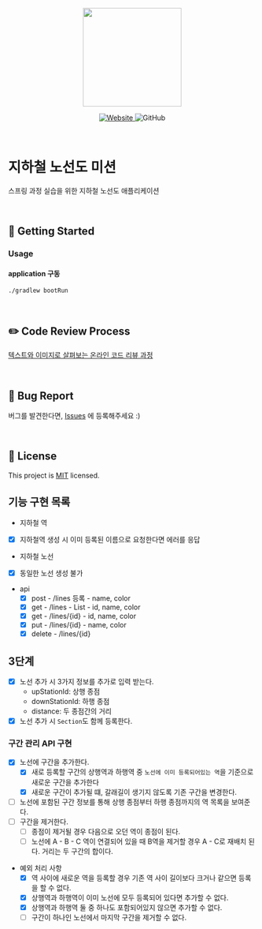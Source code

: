 <p align="center">
    <img width="200px;" src="https://raw.githubusercontent.com/woowacourse/atdd-subway-admin-frontend/master/images/main_logo.png"/>
</p>
<p align="center">
  <a href="https://techcourse.woowahan.com/c/Dr6fhku7" alt="woowacourse subway">
    <img alt="Website" src="https://img.shields.io/website?url=https%3A%2F%2Fedu.nextstep.camp%2Fc%2FR89PYi5H">
  </a>
  <img alt="GitHub" src="https://img.shields.io/github/license/woowacourse/atdd-subway-map">
</p>

<br>

# 지하철 노선도 미션

스프링 과정 실습을 위한 지하철 노선도 애플리케이션

<br>

## 🚀 Getting Started

### Usage

#### application 구동

```
./gradlew bootRun
```

<br>

## ✏️ Code Review Process

[텍스트와 이미지로 살펴보는 온라인 코드 리뷰 과정](https://github.com/next-step/nextstep-docs/tree/master/codereview)

<br>

## 🐞 Bug Report

버그를 발견한다면, [Issues](https://github.com/woowacourse/atdd-subway-map/issues) 에 등록해주세요 :)

<br>

## 📝 License

This project is [MIT](https://github.com/woowacourse/atdd-subway-map/blob/master/LICENSE) licensed.

## 기능 구현 목록

- 지하철 역
- [x] 지하철역 생성 시 이미 등록된 이름으로 요청한다면 에러를 응답

- 지하철 노선
- [x] 동일한 노선 생성 불가
- api
    - [x] post - /lines 등록 - name, color
    - [x] get - /lines - List - id, name, color
    - [x] get - /lines/{id} - id, name, color
    - [x] put - /lines/{id} - name, color
    - [x] delete - /lines/{id}

## 3단계

- [x] 노선 추가 시 3가지 정보를 추가로 입력 받는다.
    - upStationId: 상행 종점
    - downStationId: 하행 종점
    - distance: 두 종점간의 거리
- [x] 노선 추가 시 `Section`도 함께 등록한다.

### 구간 관리 API 구현

- [x] 노선에 구간을 추가한다.
    - [x] 새로 등록할 구간의 상행역과 하행역 중 `노선에 이미 등록되어있는 역`을 기준으로 새로운 구간을 추가한다
    - [x] 새로운 구간이 추가될 떄, 갈래길이 생기지 않도록 기존 구간을 변경한다.
- [ ] 노선에 포함된 구간 정보를 통해 상행 종점부터 하행 종점까지의 역 목록을 보여준다.
- [ ] 구간을 제거한다.
    - [ ] 종점이 제거될 경우 다음으로 오던 역이 종점이 된다.
    - [ ] 노선에 A - B - C 역이 연결되어 있을 때 B역을 제거할 경우 A - C로 재배치 된다. 거리는 두 구간의 합이다.

- 예외 처리 사항
    - [x] 역 사이에 새로운 역을 등록할 경우 기존 역 사이 길이보다 크거나 같으면 등록을 할 수 없다.
    - [x] 상행역과 하행역이 이미 노선에 모두 등록되어 있다면 추가할 수 없다.
    - [x] 상행역과 하행역 둘 중 하나도 포함되어있지 않으면 추가할 수 없다.
    - [ ] 구간이 하나인 노선에서 마지막 구간을 제거할 수 없다.
